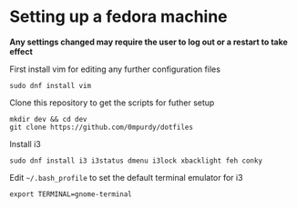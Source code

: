# Setting up a fedora machine
 
 **Any settings changed may require the user to log out or a restart to take effect**

First install vim for editing any further configuration files

```shell
sudo dnf install vim
```

Clone this repository to get the scripts for futher setup

```shell
mkdir dev && cd dev
git clone https://github.com/0mpurdy/dotfiles
```

Install i3

```
sudo dnf install i3 i3status dmenu i3lock xbacklight feh conky
```

Edit `~/.bash_profile` to set the default terminal emulator for i3

```
export TERMINAL=gnome-terminal
```
